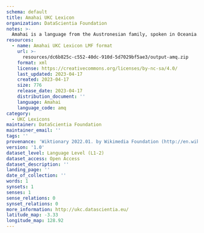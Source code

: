 ```yaml
---
schema: default
title: Amahai UKC Lexicon
organization: DataScientia Foundation
notes: >-
  Amahai is a language from the Austronesian family, spoken in Oceania. The UKC Lexicon of Amahai is represented as a lexico-semantic network. It consists of words, word senses, synsets, as well as sense-level and synset-level relationships.
resources:
  - name: Amahai UKC Lexicon LMF format
    url: >-
      resources/dc6b825c-c552-40dc-910d-5d7029bf5ae3/output-amq.zip
    format: xml
    license: https://creativecommons.org/licenses/by-nc-sa/4.0/
    last_updated: 2023-04-17
    created: 2023-04-17
    size: 776
    release_date: 2023-04-17
    distribution_document: ''
    language: Amahai
    language_code: amq
category:
  - UKC Lexicons
maintainer: DataScientia Foundation
maintainer_email: ''
tags: ''
provenance: 'Wiktionary 2022.01. by Wikimedia Foundation (http://en.wiktionary.org); Princeton WordNet 2.1 by Princeton University (https://wordnet.princeton.edu)'
version: '1.0'
dataset_level: Language Level (L1-2)
dataset_access: Open Access
dataset_description: ''
landing_page: ''
date_of_collection: ''
words: 1
synsets: 1
senses: 1
sense_relations: 0
synset_relations: 0
more_information: http://ukc.datascientia.eu/
latitude_map: -3.33
longitude_map: 128.92
---
```

